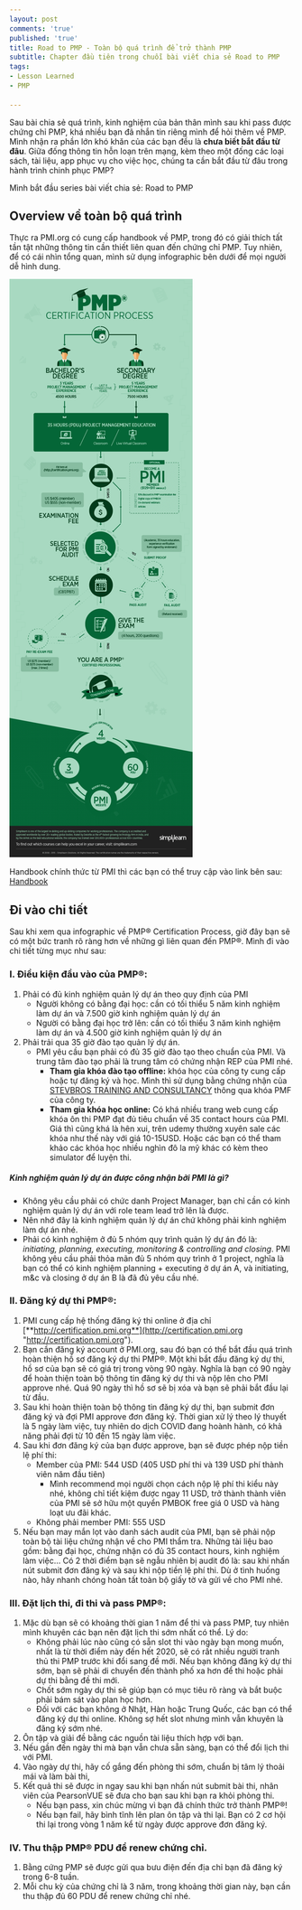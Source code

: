 ```yaml
---
layout: post
comments: 'true'
published: 'true'
title: Road to PMP - Toàn bộ quá trình để trở thành PMP
subtitle: Chapter đầu tiên trong chuỗi bài viết chia sẻ Road to PMP
tags:
- Lesson Learned
- PMP

---
```

Sau bài chia sẻ quá trình, kinh nghiệm của bản thân mình sau khi pass được chứng chỉ PMP, khá nhiều bạn đã nhắn tin riêng mình để hỏi thêm về PMP. Mình nhận ra phần lớn khó khăn của các bạn đều là **chưa biết bắt đầu từ đâu**. Giữa đống thông tin hỗn loạn trên mạng, kèm theo một đống các loại sách, tài liệu, app phục vụ cho việc học, chúng ta cần bắt đầu từ đâu trong hành trình chinh phục PMP?

Mình bắt đầu series bài viết chia sẻ: Road to PMP

## Overview về toàn bộ quá trình

Thực ra PMI.org có cung cấp handbook về PMP, trong đó có giải thích tất tần tật những thông tin cần thiết liên quan đến chứng chỉ PMP. Tuy nhiên, để có cái nhìn tổng quan, mình sử dụng infographic bên dưới để mọi người dễ hình dung.

![](/uploads/20200709-pmp-infographic.png)

Handbook chính thức từ PMI thì các bạn có thể truy cập vào link bên sau: [Handbook](https://www.pmi.org/-/media/pmi/documents/public/pdf/certifications/project-management-professional-handbook.pdf "Handbook")

## Đi vào chi tiết

Sau khi xem qua infographic về PMP® Certification Process, giờ đây bạn sẽ có một bức tranh rõ ràng hơn về những gì liên quan đến PMP®. Mình đi vào chi tiết từng mục như sau:

### I. Điều kiện đầu vào của PMP®:

1. Phải có đủ kinh nghiệm quản lý dự án theo quy định của PMI
   * Người không có bằng đại học: cần có tối thiểu 5 năm kinh nghiệm làm dự án và 7.500 giờ kinh nghiệm quản lý dự án
   * Người có bằng đại học trở lên: cần có tối thiểu 3 năm kinh nghiệm làm dự án và 4.500 giờ kinh nghiệm quản lý dự án
2. Phải trải qua 35 giờ đào tạo quản lý dự án.
   * PMI yêu cầu bạn phải có đủ 35 giờ đào tạo theo chuẩn của PMI. Và trung tâm đào tạo phải là trung tâm có chứng nhận REP của PMI nhé.
     * **Tham gia khóa đào tạo offline:** khóa học của công ty cung cấp hoặc tự đăng ký và học. Mình thì sử dụng bằng chứng nhận của [STEVBROS TRAINING AND CONSULTANCY](https://ccrs.pmi.org/search/provider/1000004199) thông qua khóa PMF của công ty.
     * **Tham gia khóa học online:** Có khá nhiều trang web cung cấp khóa ôn thi PMP đạt đủ tiêu chuẩn về 35 contact hours của PMI. Giá thì cũng khá là hên xui, trên udemy thường xuyên sale các khóa như thế này với giá 10-15USD. Hoặc các bạn có thể tham khảo các khóa học nhiều nghìn đô la mỹ khác có kèm theo simulator để luyện thi.

##### Kinh nghiệm quản lý dự án được công nhận bởi PMI là gì?

* Không yêu cầu phải có chức danh Project Manager, bạn chỉ cần có kinh nghiệm quản lý dự án với role team lead trở lên là được.
* Nên nhớ đây là kinh nghiệm quản lý dự án chứ không phải kinh nghiệm làm dự án nhé.
* Phải có kinh nghiệm ở đủ 5 nhóm quy trình quản lý dự án đó là: _initiating, planning, executing, monitoring & controlling and closing_. PMI không yêu cầu phải thỏa mãn đủ 5 nhóm quy trình ở 1 project, nghĩa là bạn có thể có kinh nghiệm planning + executing ở dự án A, và initiating, m&c và closing ở dự án B là đã đủ yêu cầu nhé.

### II. Đăng ký dự thi PMP®:

1. PMI cung cấp hệ thống đăng ký thi online ở địa chỉ [**http://certification.pmi.org**](http://certification.pmi.org "http://certification.pmi.org").
2. Bạn cần đăng ký account ở PMI.org, sau đó bạn có thể bắt đầu quá trình hoàn thiện hồ sơ đăng ký dự thi PMP®. Một khi bắt đầu đăng ký dự thi, hồ sơ của bạn sẽ có giá trị trong vòng 90 ngày. Nghĩa là bạn có 90 ngày để hoàn thiện toàn bộ thông tin đăng ký dự thi và nộp lên cho PMI approve nhé. Quá 90 ngày thì hồ sơ sẽ bị xóa và bạn sẽ phải bắt đầu lại từ đầu.
3. Sau khi hoàn thiện toàn bộ thông tin đăng ký dự thi, bạn submit đơn đăng ký và đợi PMI approve đơn đăng ký. Thời gian xử lý theo lý thuyết là 5 ngày làm việc, tuy nhiên do dịch COVID đang hoành hành, có khả năng phải đợi từ 10 đến 15 ngày làm việc.
4. Sau khi đơn đăng ký của bạn được approve, bạn sẽ được phép nộp tiền lệ phí thi:
   * Member của PMI: 544 USD (405 USD phí thi và 139 USD phí thành viên năm đầu tiên)
     * Mình recommend mọi người chọn cách nộp lệ phí thi kiểu này nhé, không chỉ tiết kiệm được ngay 11 USD, trở thành thành viên của PMI sẽ sở hữu một quyển PMBOK free giá 0 USD và hàng loạt ưu đãi khác.
   * Không phải member PMI: 555 USD
5. Nếu bạn may mắn lọt vào danh sách audit của PMI, bạn sẽ phải nộp toàn bộ tài liệu chứng nhận về cho PMI thẩm tra. Những tài liệu bao gồm: bằng đại học, chứng nhận có đủ 35 contact hours, kinh nghiệm làm việc... Có 2 thời điểm bạn sẽ ngẫu nhiên bị audit đó là: sau khi nhấn nút submit đơn đăng ký và sau khi nộp tiền lệ phí thi. Dù ở tình huống nào, hãy nhanh chóng hoàn tất toàn bộ giấy tờ và gửi về cho PMI nhé.

### III. Đặt lịch thi, đi thi và pass PMP®:

1. Mặc dù bạn sẽ có khoảng thời gian 1 năm để thi và pass PMP, tuy nhiên mình khuyên các bạn nên đặt lịch thi sớm nhất có thể. Lý do:
   * Không phải lúc nào cũng có sẵn slot thi vào ngày bạn mong muốn, nhất là từ thời điểm này đến hết 2020, sẽ có rất nhiều người tranh thủ thi PMP trước khi đổi sang đề mới. Nếu bạn không đăng ký dự thi sớm, bạn sẽ phải di chuyển đến thành phố xa hơn để thi hoặc phải dự thi bằng đề thi mới.
   * Chốt sớm ngày dự thi sẽ giúp bạn có mục tiêu rõ ràng và bắt buộc phải bám sát vào plan học hơn.
   * Đối với các bạn không ở Nhật, Hàn hoặc Trung Quốc, các bạn có thể đăng ký dự thi online. Không sợ hết slot nhưng mình vẫn khuyên là đăng ký sớm nhé.
2. Ôn tập và giải đề bằng các nguồn tài liệu thích hợp với bạn.
3. Nếu gần đến ngày thi mà bạn vẫn chưa sẵn sàng, bạn có thể đổi lịch thi với PMI.
4. Vào ngày dự thi, hãy cố gắng đến phòng thi sớm, chuẩn bị tâm lý thoải mái và làm bài thi,
5. Kết quả thi sẽ được in ngay sau khi bạn nhấn nút submit bài thi, nhân viên của PearsonVUE sẽ đưa cho bạn sau khi bạn ra khỏi phòng thi.
   * Nếu bạn pass, xin chúc mừng vì bạn đã chính thức trở thành PMP®!
   * Nếu bạn fail, hãy bình tĩnh lên plan ôn tập và thi lại. Bạn có 2 cơ hội thi lại trong vòng 1 năm kể từ ngày được approve đơn đăng ký.

### IV. Thu thập PMP® PDU để renew chứng chỉ.

1. Bằng cứng PMP sẽ được gửi qua bưu điện đến địa chỉ bạn đã đăng ký trong 6-8 tuần.
2. Mỗi chu kỳ của chứng chỉ là 3 năm, trong khoảng thời gian này, bạn cần thu thập đủ 60 PDU để renew chứng chỉ nhé.